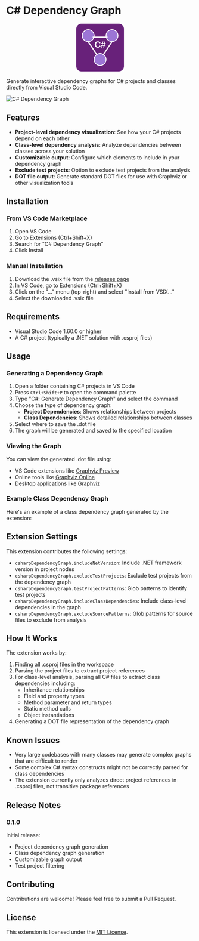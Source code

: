 # C# Dependency Graph

<p align="center">
  <img src="resources/icon.svg" width="128" height="128" alt="C# Dependency Graph Extension Icon">
</p>

Generate interactive dependency graphs for C# projects and classes directly from Visual Studio Code.

![C# Dependency Graph](images/dependency-graph-preview.png)

## Features

- **Project-level dependency visualization**: See how your C# projects depend on each other
- **Class-level dependency analysis**: Analyze dependencies between classes across your solution
- **Customizable output**: Configure which elements to include in your dependency graph
- **Exclude test projects**: Option to exclude test projects from the analysis
- **DOT file output**: Generate standard DOT files for use with Graphviz or other visualization tools

## Installation

### From VS Code Marketplace

1. Open VS Code
2. Go to Extensions (Ctrl+Shift+X)
3. Search for "C# Dependency Graph"
4. Click Install

### Manual Installation

1. Download the .vsix file from the [releases page](https://github.com/yourusername/vscode-csharp-dependency-graph/releases)
2. In VS Code, go to Extensions (Ctrl+Shift+X)
3. Click on the "..." menu (top-right) and select "Install from VSIX..."
4. Select the downloaded .vsix file

## Requirements

- Visual Studio Code 1.60.0 or higher
- A C# project (typically a .NET solution with .csproj files)

## Usage

### Generating a Dependency Graph

1. Open a folder containing C# projects in VS Code
2. Press `Ctrl+Shift+P` to open the command palette
3. Type "C#: Generate Dependency Graph" and select the command
4. Choose the type of dependency graph:
   - **Project Dependencies**: Shows relationships between projects
   - **Class Dependencies**: Shows detailed relationships between classes
5. Select where to save the .dot file
6. The graph will be generated and saved to the specified location

### Viewing the Graph

You can view the generated .dot file using:

- VS Code extensions like [Graphviz Preview](https://marketplace.visualstudio.com/items?itemName=EFanZh.graphviz-preview)
- Online tools like [Graphviz Online](https://dreampuf.github.io/GraphvizOnline/)
- Desktop applications like [Graphviz](https://graphviz.org/)

### Example Class Dependency Graph

Here's an example of a class dependency graph generated by the extension:

## Extension Settings

This extension contributes the following settings:

* `csharpDependencyGraph.includeNetVersion`: Include .NET framework version in project nodes
* `csharpDependencyGraph.excludeTestProjects`: Exclude test projects from the dependency graph
* `csharpDependencyGraph.testProjectPatterns`: Glob patterns to identify test projects
* `csharpDependencyGraph.includeClassDependencies`: Include class-level dependencies in the graph
* `csharpDependencyGraph.excludeSourcePatterns`: Glob patterns for source files to exclude from analysis

## How It Works

The extension works by:

1. Finding all .csproj files in the workspace
2. Parsing the project files to extract project references
3. For class-level analysis, parsing all C# files to extract class dependencies including:
   - Inheritance relationships
   - Field and property types
   - Method parameter and return types
   - Static method calls
   - Object instantiations
4. Generating a DOT file representation of the dependency graph

## Known Issues

- Very large codebases with many classes may generate complex graphs that are difficult to render
- Some complex C# syntax constructs might not be correctly parsed for class dependencies
- The extension currently only analyzes direct project references in .csproj files, not transitive package references

## Release Notes

### 0.1.0

Initial release:
- Project dependency graph generation
- Class dependency graph generation
- Customizable graph output
- Test project filtering

## Contributing

Contributions are welcome! Please feel free to submit a Pull Request.

## License

This extension is licensed under the [MIT License](LICENSE).
